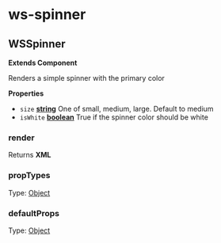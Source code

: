 # ws-spinner
## WSSpinner

**Extends Component**

Renders a simple spinner with the primary color

**Properties**

-   `size` **[string][1]** One of small, medium, large. Default to medium
-   `isWhite` **[boolean][2]** True if the spinner color should be white

### render

Returns **XML** 

### propTypes

Type: [Object][3]

### defaultProps

Type: [Object][3]

[1]: https://developer.mozilla.org/docs/Web/JavaScript/Reference/Global_Objects/String

[2]: https://developer.mozilla.org/docs/Web/JavaScript/Reference/Global_Objects/Boolean

[3]: https://developer.mozilla.org/docs/Web/JavaScript/Reference/Global_Objects/Object
